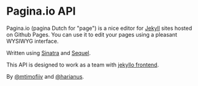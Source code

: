 # Pagina.io API

Pagina.io (pagina Dutch for "page") is a nice editor for [Jekyll](http://jekyllrb.com/) sites hosted on Github Pages. You can use it to edit your pages using a pleasant WYSIWYG interface.

Written using [Sinatra](http://www.sinatrarb.com/) and [Sequel](http://sequel.jeremyevans.net/).

This API is designed to work as a team with [jekyllo frontend](https://github.com/mtimofiiv/jikkyll).

By [@mtimofiiv](https://github.com/mtimofiiv) and [@harianus](https://github.com/harianus).
